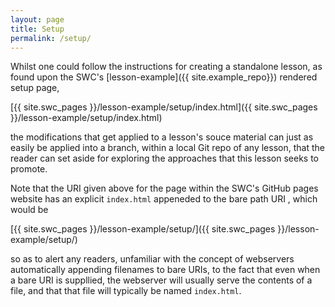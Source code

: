 ```yaml
---
layout: page
title: Setup
permalink: /setup/
---
```

Whilst one could follow the instructions for creating a standalone
lesson, as found upon the SWC's [lesson-example]({{ site.example_repo}})
rendered setup page, 

[{{ site.swc_pages }}/lesson-example/setup/index.html]({{ site.swc_pages }}/lesson-example/setup/index.html)

the modifications that get applied to a lesson's souce material
can just as easily be applied into a branch, within a local Git 
repo of any lesson, that the reader can set aside for exploring
the approaches that this lesson seeks to promote.

Note that the URI given above for the page within the SWC's GitHub
pages website has an explicit `index.html` appeneded to the bare
path URI , which would be

[{{ site.swc_pages }}/lesson-example/setup/]({{ site.swc_pages }}/lesson-example/setup/)

so as to alert any readers, unfamiliar with the concept of webservers
automatically appending filenames to bare URIs, to the fact that
even when a  bare URI is suppllied, the webserver will usually serve 
the contents of a file, and that that file will typically be named
`index.html`.

